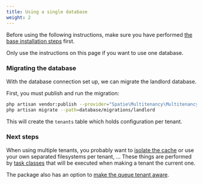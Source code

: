 ```yaml
---
title: Using a single database
weight: 2
---
```


Before using the following instructions, make sure you have performed [the base installation steps](/docs/laravel-multitenancy/v4/installation/base-installation) first.

Only use the instructions on this page if you want to use one database.

### Migrating the database

With the database connection set up, we can migrate the landlord database.

First, you must publish and run the migration:

```bash
php artisan vendor:publish --provider="Spatie\Multitenancy\MultitenancyServiceProvider" --tag="multitenancy-migrations"
php artisan migrate --path=database/migrations/landlord
```

This will create the `tenants` table which holds configuration per tenant.

### Next steps

When using multiple tenants, you probably want to [isolate the cache](/docs/laravel-multitenancy/v4/using-tasks-to-prepare-the-environment/prefixing-cache/) or use your own separated filesystems per tenant, ... These things are performed by [task classes](/docs/laravel-multitenancy/v4/using-tasks-to-prepare-the-environment/overview/) that will be executed when making a tenant the current one.

The package also has an option to [make the queue tenant aware](/docs/laravel-multitenancy/v4/basic-usage/making-queues-tenant-aware/).
